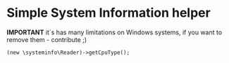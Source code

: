 Simple System Information helper
================================
**IMPORTANT** it`s has many limitations on Windows systems, if you want to remove them - contribute ;)

```
(new \systeminfo\Reader)->getCpuType();

